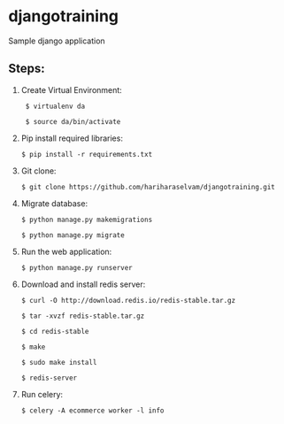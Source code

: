 # djangotraining
Sample django application



## Steps:
1.  Create Virtual Environment:

      ``` $ virtualenv da```
      
      ``` $ source da/bin/activate```
     
2.  Pip install required libraries:

      ``` $ pip install -r requirements.txt ```
     
3.  Git clone:

      ``` $ git clone https://github.com/hariharaselvam/djangotraining.git ```
      
4.  Migrate database:

      ``` $ python manage.py makemigrations ``` 
      
      ``` $ python manage.py migrate ``` 
      
5.  Run the web application:

      ``` $ python manage.py runserver ``` 
      
      
6. Download and install redis server:

      ``` $ curl -O http://download.redis.io/redis-stable.tar.gz ```
      
      ``` $ tar -xvzf redis-stable.tar.gz ```
      
      ``` $ cd redis-stable ```
      
      ``` $ make ```
      
      ``` $ sudo make install ```
      
      ``` $ redis-server ```

7. Run celery:

      ``` $ celery -A ecommerce worker -l info ```

     

